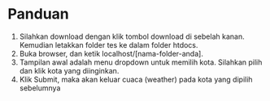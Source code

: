 # Panduan

1. Silahkan download dengan klik tombol download di sebelah kanan. Kemudian letakkan folder tes ke dalam folder htdocs.
2. Buka browser, dan ketik localhost/[nama-folder-anda].
3. Tampilan awal adalah menu dropdown untuk memilih kota. Silahkan pilih dan klik kota yang diinginkan.
4. Klik Submit, maka akan keluar cuaca (weather) pada kota yang dipilih sebelumnya
